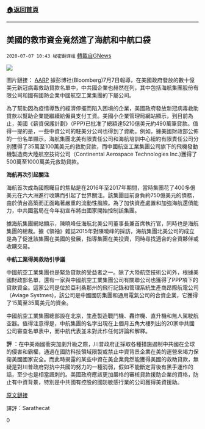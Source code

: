 ###  [:house:返回首頁](https://github.com/ourhimalayas/txt)
---

## 美國的救市資金竟然進了海航和中航口袋
`2020-07-07 10:43 秘密翻译组` [轉載自GNews](https://gnews.org/zh-hant/256817/)

![](https://s3.amazonaws.com/gnews-media-offload/wp-content/uploads/2020/07/07103612/1-25.png)

圖片鏈接： [AARP](https://www.google.com/url?sa=i&amp;url=https%3A%2F%2Fwww.aarp.org%2Fwork%2Fsmall-business%2Finfo-2020%2Fcoronavirus-loan-options.html&amp;psig=AOvVaw3MtDxJJ75xviu_idZCfxe-&amp;ust=1594216605123000&amp;source=images&amp;cd=vfe&amp;ved=0CAMQjB1qFwoTCOCZseelu-oCFQAAAAAdAAAAABAb) 
據彭博社(Bloomberg)7月7日報導，在美國政府發放的數十億美元新冠病毒救助貸款名單中，中共國企業也赫然在列，其中包括海航集團股份有限公司和國有國防企業中國航空工業集團的下屬公司。

為了幫助因為疫情導致的經濟停擺而陷入困境的企業，美國政府發放新冠病毒救助貸款以幫助企業能繼續給僱員支付工資。美國小企業管理局網站顯示，到目前為止，美國《薪資保護計劃》（PPP)已批准了總額達5210億美元約490萬筆貸款。值得一提的是，一些中資公司的駐美分公司也得到了資助。例如，據美國財政部公佈的一份名單顯示，海航集團北美有限責任公司和海航培訓中心紐約有限責任公司分別獲得了35萬至100萬美元的救助貸款，而中國航空工業集團公司旗下的飛機發動機製造商大陸航空技術公司（Continental Aerospace Technologies Inc.)獲得了500萬至1000萬美元救助貸款。

**海航再次引起關注**

海航首次成為國際矚目的焦點是在2016年至2017年期間，當時集團花了400多億美元在六大洲進行收購而引起了世界關注。該集團目前身負約750億美元的債務，由於債台高築而正面臨著嚴重的流動性風險。為了加快資產處置和加強海航還債能力，中共國當局在今年初宣布將由國家開始控制該集團。

據海航集團網站顯示，陳曉峰任海航北美公司董事長兼首席執行官，同時也是海航集團的總裁。據《領袖》雜誌2015年對陳曉峰的採訪，海航集團北美公司的成立是為了促進該集團在美國的發展，指導集團在美投資，同時尋找適合的合資夥伴或收購交易。

**中航工業得美救助引爭議**

中國航空工業集團也是緊急貸款的受益者之一。除了大陸航空技術公司外，根據美國財政部名單，還有一家與中國航空工業集團公司有關聯公司也獲得了PPP項下的貸款資金。這家公司是位於亞利桑那州的飛行記錄和管理系統生產商昂際航電公司（Aviage Systmes)，該公司是中國國防集團和通用電氣公司的合資企業，它獲得了15萬至35萬美元的資金。

中國航空工業集團總部設在北京，生產製造戰鬥機、轟炸機、直升機和無人駕駛航空器。值得注意得是，中航集團的名字出現在上個月五角大樓列出的20家中共國公司審查名單表中，而中航代表並未對此作任何評論和解釋。

**評** ：在中美兩國衝突加劇升級之際，川普政府正採取各種措施遏制中共國在全球的侵害和霸權，通過在國防科技領域限製或禁止中資背景企業在美的運營來竭力保衛美國國家安全。而此時揭露的某些中資在美企業竟然能獲得美國的救助貸款，無疑是對川普政府對抗中共國的努力的一種消弱，假如不能斷定背後有黑手運作的話，至少也是相當諷刺的。美國政府應該更加嚴格的審核貸款援助企業的資格，防止有中資背景，特別是中共國有控股的國防敏感行業的公司獲得美資援助。

[原文鏈接](https://www.bloomberg.com/news/articles/2020-07-07/china-s-hna-group-got-u-s-bailout-funds-through-american-units)

譯評：Sarathecat

0
